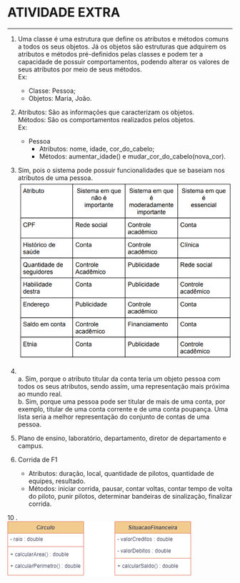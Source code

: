 # ATIVIDADE EXTRA
---
1. Uma classe é uma estrutura que define os atributos e métodos comuns a todos os seus objetos. Já os objetos são estruturas que adquirem os atributos e métodos pré-definidos pelas classes e podem ter a capacidade de possuir comportamentos, podendo alterar os valores de seus atributos por meio de seus métodos.<br>
Ex:
    - Classe: Pessoa;
    - Objetos: Maria, João.

2. Atributos: São as informações que caracterizam os objetos.<br>
Métodos: São os comportamentos realizados pelos objetos.<br>
Ex:
    - Pessoa
      - Atributos: nome, idade, cor_do_cabelo;
      - Métodos: aumentar_idade() e mudar_cor_do_cabelo(nova_cor).

3. Sim, pois o sistema pode possuir funcionalidades que se baseiam nos atributos de uma pessoa.<br>
    ![quadro da questão 3](https://github.com/lucasmoraiscm/ads-ifpi/blob/main/modulo_2/poo/atividade_extra/questao_3_quadro.png)

4. <br>
    a. Sim, porque o atributo titular da conta teria um objeto pessoa com todos os seus atributos, sendo assim, uma representação mais próxima ao mundo real.<br>
    b. Sim, porque uma pessoa pode ser titular de mais de uma conta, por exemplo, titular de uma conta corrente e de uma conta poupança. Uma lista seria a melhor representação do conjunto de contas de uma pessoa.

5. Plano de ensino, laboratório, departamento, diretor de departamento e campus.
   
6. Corrida de F1 <br>
     - Atributos: duração, local, quantidade de pilotos, quantidade de equipes, resultado. 
     - Métodos: iniciar corrida, pausar, contar voltas, contar tempo de volta do piloto, punir pilotos, determinar bandeiras de sinalização, finalizar corrida.

10 . <br>
    ![diagrama de classe da questão 10](https://github.com/lucasmoraiscm/ads-ifpi/blob/main/modulo_2/poo/atividade_extra/questao_10_uml.png)
